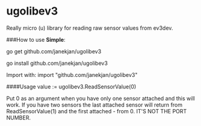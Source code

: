 # ugolibev3
Really micro (u) library for reading raw sensor values from ev3dev.

###How to use
__Simple__:

go get github.com/janekjan/ugolibev3

go install github.com/janekjan/ugolibev3

Import with: import "github.com/janekjan/ugolibev3"

####Usage
value := ugolibev3.ReadSensorValue(0)

Put 0 as an argument when you have only one sensor attached and this will work. If you have two sensors the last attached sensor will return from ReadSensorValue(1) and the first attached - from 0. IT'S NOT THE PORT NUMBER.
